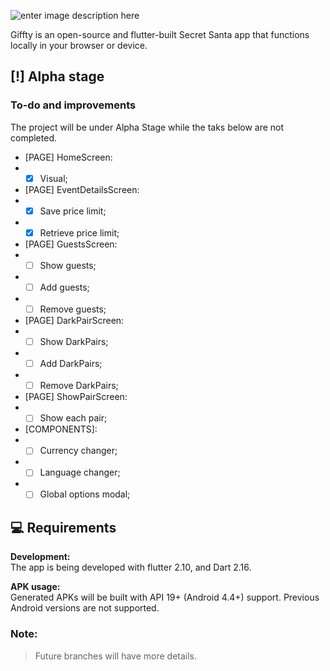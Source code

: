 
![enter image description here](https://i.imgur.com/E1wTIaw_d.webp?maxwidth=512&fidelity=grand)

Giffty is an open-source and flutter-built Secret Santa app that functions locally in your browser or device.

## [!] Alpha stage

### To-do and improvements

The project will be under Alpha Stage while the taks below are not completed.

- [PAGE] HomeScreen:
- - [x] Visual;

- [PAGE] EventDetailsScreen:
- - [x] Save price limit;
- - [x] Retrieve price limit;

- [PAGE] GuestsScreen:
- - [ ] Show guests;
- - [ ] Add guests;
- - [ ] Remove guests;

- [PAGE] DarkPairScreen:
- - [ ] Show DarkPairs;
- - [ ] Add DarkPairs;
- - [ ] Remove DarkPairs;

- [PAGE] ShowPairScreen:
- - [ ] Show each pair;

- [COMPONENTS]:
- - [ ] Currency changer;
- - [ ] Language changer;
- - [ ] Global options modal;
  
## 💻 Requirements

**Development:**<br>
The app is being developed with flutter 2.10, and Dart 2.16.

**APK usage:**<br>
Generated APKs will be built with API 19+ (Android 4.4+) support. Previous Android versions are not supported.

### Note:
> Future branches will have more details.